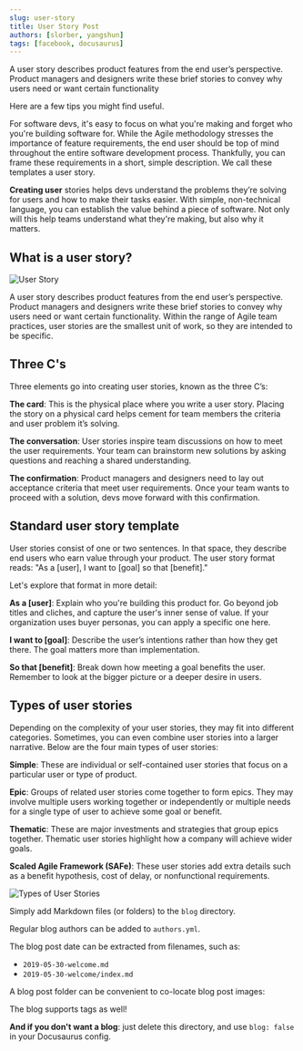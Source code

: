 ```yaml
---
slug: user-story
title: User Story Post
authors: [slorber, yangshun]
tags: [facebook, docusaurus]
---
```


A user story describes product features from the end user’s perspective. Product managers and designers write these brief stories to convey why users need or want certain functionality

Here are a few tips you might find useful.

<!-- truncate -->

For software devs, it's easy to focus on what you're making and forget who you're building software for. While the Agile methodology stresses the importance of feature requirements, the end user should be top of mind throughout the entire software development process. Thankfully, you can frame these requirements in a short, simple description. We call these templates a user story.

**Creating user** stories helps devs understand the problems they’re solving for users and how to make their tasks easier. With simple, non-technical language, you can establish the value behind a piece of software. Not only will this help teams understand what they're making, but also why it matters.

## What is a user story?

![User Story](https://www.pluralsight.com/content/dam/pluralsight2/siege-blog-assets/user-story-definition.png)

A user story describes product features from the end user’s perspective. Product managers and designers write these brief stories to convey why users need or want certain functionality. Within the range of Agile team practices, user stories are the smallest unit of work, so they are intended to be specific.

## Three C's

Three elements go into creating user stories, known as the three C’s:

**The card**: This is the physical place where you write a user story. Placing the story on a physical card helps cement for team members the criteria and user problem it’s solving.

**The conversation**: User stories inspire team discussions on how to meet the user requirements. Your team can brainstorm new solutions by asking questions and reaching a shared understanding.

**The confirmation**: Product managers and designers need to lay out acceptance criteria that meet user requirements. Once your team wants to proceed with a solution, devs move forward with this confirmation.

## Standard user story template

User stories consist of one or two sentences. In that space, they describe end users who earn value through your product. The user story format reads: "As a [user], I want to [goal] so that [benefit]."

Let's explore that format in more detail:

**As a [user]**: Explain who you're building this product for. Go beyond job titles and cliches, and capture the user's inner sense of value. If your organization uses buyer personas, you can apply a specific one here.

**I want to [goal]**: Describe the user’s intentions rather than how they get there. The goal matters more than implementation.

**So that [benefit]**: Break down how meeting a goal benefits the user. Remember to look at the bigger picture or a deeper desire in users.

## Types of user stories

Depending on the complexity of your user stories, they may fit into different categories. Sometimes, you can even combine user stories into a larger narrative. Below are the four main types of user stories:

**Simple**: These are individual or self-contained user stories that focus on a particular user or type of product.

**Epic**: Groups of related user stories come together to form epics. They may involve multiple users working together or independently or multiple needs for a single type of user to achieve some goal or benefit.

**Thematic**: These are major investments and strategies that group epics together. Thematic user stories highlight how a company will achieve wider goals.

**Scaled Agile Framework (SAFe)**: These user stories add extra details such as a benefit hypothesis, cost of delay, or nonfunctional requirements.

![Types of User Stories](https://www.pluralsight.com/content/dam/pluralsight2/siege-blog-assets/user-story-types.png)

Simply add Markdown files (or folders) to the `blog` directory.

Regular blog authors can be added to `authors.yml`.

The blog post date can be extracted from filenames, such as:

- `2019-05-30-welcome.md`
- `2019-05-30-welcome/index.md`

A blog post folder can be convenient to co-locate blog post images:

The blog supports tags as well!

**And if you don't want a blog**: just delete this directory, and use `blog: false` in your Docusaurus config.

